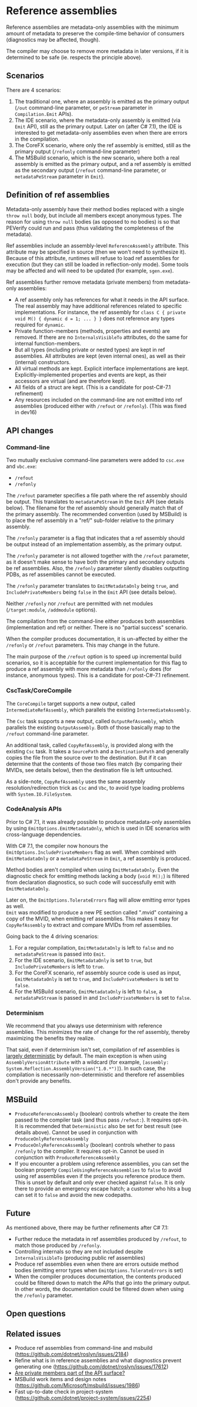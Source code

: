 # Reference assemblies

Reference assemblies are metadata-only assemblies with the minimum amount of metadata to preserve the compile-time behavior of consumers (diagnostics may be affected, though).

The compiler may choose to remove more metadata in later versions, if it is determined to be safe (ie. respects the principle above).

## Scenarios
There are 4 scenarios:

1. The traditional one, where an assembly is emitted as the primary output (`/out` command-line parameter, or `peStream` parameter in `Compilation.Emit` APIs).
2. The IDE scenario, where the metadata-only assembly is emitted (via `Emit` API), still as the primary output. Later on (after C# 7.1), the IDE is interested to get metadata-only assemblies even when there are errors in the compilation.
3. The CoreFX scenario, where only the ref assembly is emitted, still as the primary output (`/refonly` command-line parameter) 
4. The MSBuild scenario, which is the new scenario, where both a real assembly is emitted as the primary output, and a ref assembly is emitted as the secondary output (`/refout` command-line parameter, or `metadataPeStream` parameter in `Emit`).


## Definition of ref assemblies
Metadata-only assembly have their method bodies replaced with a single `throw null` body, but include all members except anonymous types. The reason for using `throw null` bodies (as opposed to no bodies) is so that PEVerify could run and pass (thus validating the completeness of the metadata).

Ref assemblies include an assembly-level `ReferenceAssembly` attribute. This attribute may be specified in source (then we won't need to synthesize it). Because of this attribute, runtimes will refuse to load ref assemblies for execution (but they can still be loaded in reflection-only mode). Some tools may be affected and will need to be updated (for example, `sgen.exe`).

Ref assemblies further remove metadata (private members) from metadata-only assemblies:

- A ref assembly only has references for what it needs in the API surface. The real assembly may have additional references related to specific implementations. For instance, the ref assembly for `class C { private void M() { dynamic d = 1; ... } }` does not reference any types required for `dynamic`.
- Private function-members (methods, properties and events) are removed. If there are no `InternalsVisibleTo` attributes, do the same for internal function-members.
- But all types (including private or nested types) are kept in ref assemblies. All attributes are kept (even internal ones), as well as their (internal) constructors.
- All virtual methods are kept. Explicit interface implementations are kept. Explicitly-implemented properties and events are kept, as their accessors are virtual (and are therefore kept).
- All fields of a struct are kept. (This is a candidate for post-C#-7.1 refinement)
- Any resources included on the command-line are not emitted into ref assemblies (produced either with `/refout` or `/refonly`). (This was fixed in dev16)

## API changes

### Command-line
Two mutually exclusive command-line parameters were added to `csc.exe` and `vbc.exe`:
- `/refout`
- `/refonly`

The `/refout` parameter specifies a file path where the ref assembly should be output. This translates to `metadataPeStream` in the `Emit` API (see details below). The filename for the ref assembly should generally match that of the primary assembly. The recommended convention (used by MSBuild) is to place the ref assembly in a "ref/" sub-folder relative to the primary assembly.

The `/refonly` parameter is a flag that indicates that a ref assembly should be output instead of an implementation assembly, as the primary output.

The `/refonly` parameter is not allowed together with the `/refout` parameter, as it doesn't make sense to have both the primary and secondary outputs be ref assemblies. Also, the `/refonly` parameter silently disables outputting PDBs, as ref assemblies cannot be executed. 

The `/refonly` parameter translates to `EmitMetadataOnly` being `true`, and `IncludePrivateMembers` being `false` in the `Emit` API (see details below).

Neither `/refonly` nor `/refout` are permitted with net modules (`/target:module`, `/addmodule` options).

The compilation from the command-line either produces both assemblies (implementation and ref) or neither. There is no "partial success" scenario.

When the compiler produces documentation, it is un-affected by either the `/refonly` or `/refout` parameters. This may change in the future.

The main purpose of the `/refout` option is to speed up incremental build scenarios, so it is acceptable for the current implementation for this flag to produce a ref assembly with more metadata than `/refonly` does (for instance, anonymous types). This is a candidate for post-C#-7.1 refinement.

### CscTask/CoreCompile
The `CoreCompile` target supports a new output, called `IntermediateRefAssembly`, which parallels the existing `IntermediateAssembly`.

The `Csc` task supports a new output, called `OutputRefAssembly`, which parallels the existing `OutputAssembly`.
Both of those basically map to the `/refout` command-line parameter.

An additional task, called `CopyRefAssembly`, is provided along with the existing `Csc` task. It takes a `SourcePath` and a `DestinationPath` and generally copies the file from the source over to the destination. But if it can determine that the contents of those two files match (by comparing their MVIDs, see details below), then the destination file is left untouched.

As a side-note, `CopyRefAssembly` uses the same assembly resolution/redirection trick as `Csc` and `Vbc`, to avoid type loading problems with `System.IO.FileSystem`.

### CodeAnalysis APIs
Prior to C# 7.1, it was already possible to produce metadata-only assemblies by using `EmitOptions.EmitMetadataOnly`, which is used in IDE scenarios with cross-language dependencies.  

With C# 7.1, the compiler now honours the `EmitOptions.IncludePrivateMembers` flag as well. When combined with `EmitMetadataOnly` or a `metadataPeStream` in `Emit`, a ref assembly is produced.  

Method bodies aren't compiled when using `EmitMetadataOnly`. Even the diagnostic check for emitting methods lacking a body (`void M();`) is filtered from declaration diagnostics, so such code will successfully emit with `EmitMetadataOnly`.  

Later on, the `EmitOptions.TolerateErrors` flag will allow emitting error types as well.  
`Emit` was modified to produce a new PE section called ".mvid" containing a copy of the MVID, when emitting ref assemblies. This makes it easy for `CopyRefAssembly` to extract and compare MVIDs from ref assemblies.

Going back to the 4 driving scenarios:
1. For a regular compilation, `EmitMetadataOnly` is left to `false` and no `metadataPeStream` is passed into `Emit`.
2. For the IDE scenario, `EmitMetadataOnly` is set to `true`, but `IncludePrivateMembers` is left to `true`.
3. For the CoreFX scenario, ref assembly source code is used as input, `EmitMetadataOnly` is set to `true`, and `IncludePrivateMembers` is set to `false`.
4. For the MSBuild scenario, `EmitMetadataOnly` is left to `false`, a `metadataPeStream` is passed in and `IncludePrivateMembers` is set to `false`.

### Determinism

We recommend that you always use determinism with reference assemblies. This minimizes the rate of change for the ref assembly, thereby maximizing the benefits they realize.

That said, even if determinism isn't set, compilation of ref assemblies is [largely deterministic](http://blog.paranoidcoding.com/2016/04/05/deterministic-builds-in-roslyn.html) by default. The main exception is when using `AssemblyVersionAttribute` with a wildcard (for example, `[assembly: System.Reflection.AssemblyVersion("1.0.*")]`). In such case, the compilation is necessarily non-deterministic and therefore ref assemblies don't provide any benefits.

## MSBuild

* `ProduceReferenceAssembly` (boolean) controls whether to create the item passed to the compiler task (and thus pass `/refout:`). It requires opt-in. It is recommended that `Deterministic` also be set for best result (see details above).  Cannot be used in conjunction with `ProduceOnlyReferenceAssembly`
* `ProduceOnlyReferenceAssembly` (boolean) controls whether to pass `/refonly` to the compiler. It requires opt-in. Cannot be used in conjunction with `ProduceReferenceAssembly`
* If you encounter a problem using reference assemblies, you can set the boolean property `CompileUsingReferenceAssemblies` to `false` to avoid using ref assemblies even if the projects you reference produce them. This is unset by default and only ever checked against `false`. It is only there to provide an emergency escape hatch; a customer who hits a bug can set it to `false` and avoid the new codepaths.

## Future
As mentioned above, there may be further refinements after C# 7.1:
- Further reduce the metadata in ref assemblies produced by `/refout`, to match those produced by `/refonly`.
- Controlling internals so they are not included despite `InternalsVisibleTo` (producing public ref assemblies)
- Produce ref assemblies even when there are errors outside method bodies (emitting error types when `EmitOptions.TolerateErrors` is set)
- When the compiler produces documentation, the contents produced could be filtered down to match the APIs that go into the primary output. In other words, the documentation could be filtered down when using the `/refonly` parameter.

## Open questions

## Related issues
- Produce ref assemblies from command-line and msbuild (https://github.com/dotnet/roslyn/issues/2184)
- Refine what is in reference assemblies and what diagnostics prevent generating one (https://github.com/dotnet/roslyn/issues/17612)
- [Are private members part of the API surface?](https://blog.paranoidcoding.org/2016/02/15/are-private-members-api-surface.html)
- MSBuild work items and design notes (https://github.com/Microsoft/msbuild/issues/1986)
- Fast up-to-date check in project-system (https://github.com/dotnet/project-system/issues/2254)
